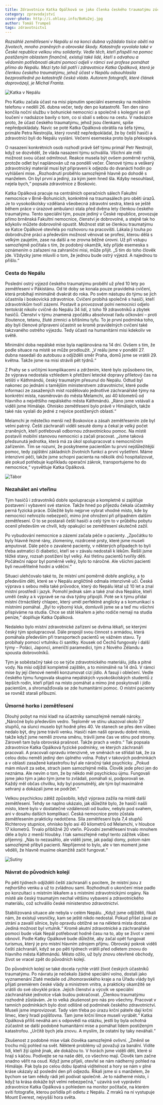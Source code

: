 ```yaml
---
title: Zdravotnice Katka Opálková se jako členka českého traumatýmu zúčastnila záchranářských prací po zemětřesení v Nepálu
category: zpravodajství
cover-photo: http://i.ohlasy.info/BoKu2ej.jpg
author: Tomáš Trumpeš
tags: zdravotnictví
---
```


*Rozsáhlé zemětřesení v Nepálu si na konci dubna vyžádalo tisíce obětí na životech, mnoho zraněných a obrovské škody. Katastrofa vyvolala také v České republice velkou vlnu solidarity. Vedle těch, kteří přispěli na pomoc postiženým oblastem finančně, existují také lidé, kteří s odvahou a vědomím potřebnosti akutní pomoci odjeli v rámci své profese pomáhat přímo do Nepálu. Mezi tyto lidi patří i zdravotnice Katka Opálková, která je členkou českého traumatýmu, jehož účast v Nepálu odsouhlasila bezprostředně po katastrofě česká vláda. Autorem fotografií, které článek doprovázejí, je Michal Franta.*

<img src="http://i.ohlasy.info/BoKu2ej.jpg" alt="Katka v Nepálu" class="img-responsive">

Pro Katku začala účast na misi pípnutím speciální esemesky na mobilním telefonu v neděli 26. dubna večer, tedy den po katastrofě. Ten den ráno končila noční službu v bohunické nemocnici a společně s kolegyní se při loučení v nadsázce bavily o tom, co si sbalí s sebou na cestu. V nadsázce proto, že účast českého traumatýmu, jehož jsou členkami, spíše nepředpokládaly. Navíc se poté Katka Opálková obrátila na šéfa týmu, primáře Petra Nestrojila, který rovněž nepředpokládal, že by čeští hasiči a zdravotníci byli do Nepálu vysláni. Večerní esemeska proto byla překvapivá.

O nasazení konkrétních osob rozhodl právě šéf týmu primář Petr Nestrojil, když se dozvěděl, že vláda nasazení týmu schválila. Všichni ale měli možnost svou účast odmítnout. Reakce musela být ovšem poměrně rychlá, protože odlet byl naplánován už na pondělí večer. Členové týmu a veškerý zdravotnický materiál musí být připraveni k odjezdu do dvanácti hodin po vyhlášení mise. „Rozhodnutí proběhlo samozřejmě hlavně po dohodě s manželem. On byl první a jediný, za kým jsem hned šla. Kdyby nesouhlasil, nejela bych,“ popsala zdravotnice z Boskovic.

Katka Opálková pracuje na centrálních operačních sálech Fakultní nemocnice v Brně-Bohunicích, konkrétně na traumasálech pro oběti úrazů. Je to vysokoškolsky vzdělaná všeobecná zdravotní sestra, která se ještě během práce v úrazové ambulanci stala před dvěma lety členkou českého traumatýmu. Tento speciální tým, pouze jediný v České republice, provozuje přímo brněnská Fakultní nemocnice, členství je dobrovolné, a stejně tak ho kdykoliv můžete dobrovolně opustit. Možnost stát se členkou traumatýmu se Katce Opálkové otevřela po rozhovoru na pracovišti. Lákala ji touha po dobrodružné práci a především možnost věnovat se profesi, kterou dělá s velkým zaujetím, zase na další a ne zrovna běžné úrovni. Už při vstupu samozřejmě počítala s tím, že podobný okamžik, kdy přijde esemeska s oznámením o zařazení na zahraniční misi, může přijít. „S tím do toho člověk jde. Vždycky jsme mluvili o tom, že jednou bude ostrý výjezd. A najednou to přišlo.“ 

### Cesta do Nepálu

Poslední ostrý výjezd českého traumatýmu proběhl už před 10 lety po zemětřesení v Pákistánu. Od té doby se konala pouze pravidelná cvičení, která probíhají minimálně dvakrát do roka. Po svém nástupu do týmu se jich účastnila i boskovická zdravotnice. Cvičení probíhá společně s hasiči, kteří zdravotníkům tvoří zázemí. Postavit a provozovat polní nemocnici odjelo tentokrát nikoliv cvičně do Nepálu 34 lidí, z toho 19 zdravotníků a zbytek hasičů.  Členství v týmu znamená zpočátku absolvovat řadu očkování – proti žloutence, tetanu, žluté zimnici a břišnímu tyfu. To je první podmínka toho, aby byli členové připraveni účastnit se kromě pravidelných cvičení také takzvaného ostrého výjezdu. Tedy účasti na humanitární misi kdekoliv ve světě.

Minimální doba nepálské mise byla naplánována na 14 dní. Ovšem s tím, že podle situace na místě se může prodloužit. „V reálu jsme v pondělí 27. dubna nasedali do autobusu a odjížděli směr Praha, domů jsme se vrátili 29. května. Takže jsme na misi strávili pět týdnů.“ 

Z Prahy se s určitými komplikacemi a zdržením, které bylo způsobeno tím, že výprava nedostala vzhledem k přetížení letecké dopravy příletový čas na letišti v Káthmándú, český traumatým přesunul do Nepálu. Odtud byl nakonec po jednání s tamějším ministerstvem zdravotnictví, které podle informací ze zasažených míst rozdělovalo jednotlivé záchranářské týmy na konkrétní místa, nasměrován do města Melamchi, asi 40 kilometrů od hlavního a největšího nepálského města Káthmándú. „Ráno jsme vstávali a viděli jsme Himálaje. Ohnisko zemětřesení bylo právě v Himálajích, takže také nás 
vyslali do jedné z nejvíce postižených oblastí.“ 

Melamchi je městečko menší než Boskovice a zásah zemětřesením zde byl velmi patrný. Čeští záchranáři viděli sesuté domy a čekal je velký počet zraněných, kteří potřebovali odbornou zdravotnickou pomoc. Na místě postavili mobilní stanovou nemocnici a začali pracovat. „Jsme taková předsunutá jednotka, která má za úkol spolupracovat s nemocničním zařízením. Tím se rozumí, že poskytneme pacientům tu první nejdůležitější pomoc, tedy zajištění základních životních funkcí a první vyšetření. Máme intenzivní péči, takže jsme schopni pacienta na několik dnů hospitalizovat, ale pokud potřebuje kupříkladu operační zákrok, transportujeme ho do nemocnice,“ vysvětluje Katka Opálková.

<img src="http://i.ohlasy.info/tWpLhPr.jpg" alt="Tábor" class="img-responsive">


### Nezahálet ani vteřinu

Tým hasičů i zdravotníků dobře spolupracuje a kompletně si zajišťuje postavení i vybavení své stanice. Takže hned po příjezdu čekala účastníky perná fyzická práce. Důležité bylo nejprve vybrat vhodné místo, kde by nemocnici nehrozilo nebezpečí, mimo jiné ohrožení při případném dalším zemětřesení. O to se postarali čeští hasiči a celý tým to v průběhu pobytu ocenil především ve chvíli, kdy opakující se zemětřesení skutečně zažil.

Po vybudování nemocnice a zázemí začala péče o pacienty. „Zpočátku to byly hlavně řezné rány, zlomeniny, rozdrcené prsty, které jsme museli amputovat. Dále péče o zavalené pacienty, v některých případech to byli třeba astmatici či diabetici, kteří se v závalu nedostali k lékům. Řešili jsme těžké stavy, rozsah postižení byl velký. Asi třetinu pacientů tvořily děti. Počáteční nápor byl poměrně velký, bylo to náročné. Ale všichni pacienti byli neuvěřitelně hodní a vděční.“

Situaci ulehčovalo také to, že místní umí poměrně dobře anglicky, a to především děti, které se v Nepálu angličtině odmala intenzivně učí. Česká výprava s sebou měla také průvodce, který do Nepálu létal už 10 let a znal místní prostředí i jazyk. Pomohl jednak sám a také znal dva Nepálce, kteří uměli česky a k výpravě se na dva týdny připojili. Poté se k týmu přidal místní čtrnáctiletý chlapec, který uměl perfektně anglicky a s komunikací s místními pomáhal. „Byl to výborný kluk, domluvili jsme se a teď mu všichni přispíváme na studia. Chce se stát lékařem a jeho rodiče nemají na studia peníze,“ doplňuje Katka Opálková.

Nedaleko bylo místní zdravotnické zařízení se dvěma lékaři, se kterými český tým spolupracoval. Dále propojil svou činnost s armádou, která pomáhala především při transportech pacientů ve vážném stavu. Ty probíhaly pomocí vrtulníku či sanitky. Kousek od Čechů fungovaly i další týmy – Poláci, Japonci, američtí paramedici, tým z Nového Zélandu a spousta dobrovolníků. 

Tým je soběstačný také co se týče zdravotnického materiálu, jídla a pitné vody. Na misi odjíždí kompletně zajištěn, a to minimálně na 14 dnů. V rámci mise by její členové neměli konzumovat cizí jídlo. A fasují i oblečení. Vedle českého týmu fungovala skupina nepálských vysokoškolských studentů z lepších rodin, kteří přijeli na místo pomáhat a mimo jiné poskytovali i jídlo pacientům, a shromažďovala se zde humanitární pomoc. O místní pacienty se rovněž starali příbuzní. 

### Úmorné horko i zemětřesení

Dlouhý pobyt na misi kladl na účastníky samozřejmě nemalé nároky. „Náročné bylo především vedro. Teploměr ve stínu ukazoval okolo 37 stupňů, na slunci muselo být hodně přes 40. Ve stanech se přes den vůbec nedalo být, dny jsme trávili venku. Hasiči nám našli opravdu dobré místo, takže když jsme neměli zrovna směnu, trávili jsme čas ve stínu pod stromy. Zároveň tam byla obrovská prašnost. Takže prach a vedro.“ Tak popsala zdravotnice Katka Opálková fyzické podmínky, ve kterých záchranáři pracovali. A pracovali opravdu intenzivně, ve směnách se střídali tak, že za celou dobu neměli jediný den úplného volna. Pobyt v takových podmínkách a v oblasti zasažené katastrofou byl ale náročný také psychicky. „Pokud mám mluvit za sebe, strach jsem samozřejmě měla. Člověk jede přeci jen do neznáma. Ale nevím o tom, že by někdo měl psychickou újmu. Fungovali jsme jako tým a jako tým jsme to zvládali, pomáhali si, podporovali se. Každý měl občas chvilku, kdy byl posmutnělý, ale tým byl maximálně sehraný a dokázali jsme se podržet.“ 

Velkou psychickou zátěž způsobilo, když výprava zažila na místě další zemětřesení. Tehdy se naplno ukázalo, jak důležité bylo, že hasiči našli místo, které bylo v dostatečné vzdálenosti od budov, nebylo pod svahem, ani v dosahu dalších komplikací. Česká nemocnice proto zůstala zemětřesením prakticky nedotčena. Síla zemětřesení byla 7,4 stupňů Richterovy stupnice, ohnisko bylo asi 40 kilometrů od Melamchi, v hloubce 17 kilometrů. Trvalo přibližně 20 vteřin. Původní zemětřesení trvalo mnohem déle a bylo z menší hloubky. I tak samozřejmě nebyl tento zážitek vůbec příjemný. „Nás to nezasáhlo, ale viděli jsme, jak padají domy, potom nám samozřejmě přibyli pacienti. Nepříjemné to bylo, ale v ten moment jsme věděli, že hlavně musíme okamžitě začít fungovat.“

<img src="http://i.ohlasy.info/CcaRgTp.jpg" alt="Sutiny" class="img-responsive">

### Návrat do původních kolejí 

Po pěti týdnech odjížděli čeští záchranáři s pocitem, že místní jsou z nejhoršího venku a už to zvládnou sami. Rozhodnutí o ukončení mise padlo po konzultaci s místním lékařem a s místními zdravotnickými orgány. Na místě ale český traumatým nechal většinu vybavení a zdravotnického materiálu, což schválilo české ministerstvo zdravotnictví.
 
Stabilizovaná situace ale nebyla v celém Nepálu. „Když jsme odjížděli, říkali nám, že existují vesničky, kam se ještě nikdo nedostal. Pokud přišel zával ze strání a zavalil silnice, bylo opravdu obtížné se na některá místa dostat. Jediná možnost byl vrtulník.“ Kromě akutní zdravotnické a záchranářské pomoci bude však Nepál potřebovat hodně času na to, aby se život v zemi obnovil. Podle Katky Opálkové bude důležité, aby začal opět fungovat turismus, který je pro místní hlavním zdrojem příjmu. Obrovský pokrok viděli čeští záchranáři, když se po pěti týdnech vrátili před odletem znovu do hlavního města Káthmándú. Město ožilo, už byly znovu otevřené obchody, život se vracel zpět do původních kolejí. 

Do původních kolejí se také docela rychle vrátil život českých účastníků traumatýmu. Po návratu je nečekalo žádné speciální volno, dostali jako vyznamenání Zlaté medaile od Jihomoravského kraje a na Úřadu vlády byli přijati premiérem české vlády a ministrem vnitra, a prakticky okamžitě se vrátili do své obvyklé práce. Jejich členství a výcvik ve speciální záchranářské jednotce však budou pokračovat. „Členkou traumatýmu rozhodně zůstávám. Je to velká zkušenost pro nás pro všechny. Pracovat v tamních podmínkách bylo dost odlišné od podmínek českého zdravotnictví. Museli jsme improvizovat. Tady vám třeba po úrazu krční páteře dají krční límec, který hradí pojišťovna. Tam jsme krční límce museli vyrábět.“ Katka Opálková příliš neváhá ani s odpovědí na otázku, jestli by byla ochotná zúčastnit se další podobné humanitární mise a pomáhat lidem postiženým katastrofou. „Určitě bych jela znovu. A myslím, že ostatní by taky neváhali.“

Zkušenost z podobné mise však člověka samozřejmě ovlivní. „Změnil se trochu můj pohled na svět. Některé problémy už považuji za banální. Vidíte lidi, kteří žijí úplně jinak, ale dokážou to. V horách jsme viděli děti, které si hrají s káčou. Podívejte se na naše děti, co všechno mají. Člověk tam začne snadno věřit na osud. Když jsme přijeli, otevřel se nám nádherný pohled na Himálaje. Pak byla po celou dobu špatná viditelnost a hory se nám v plné kráse ukázaly až poslední den při odjezdu. Říkali jsme si s manželem, že bychom se tam někdy rádi jeli podívat společně. Je to nádherné místo, i když ta krása dokáže být velmi nebezpečná,“ uzavírá své vyprávění zdravotnice Katka Opálková s pohledem na monitor počítače, na kterém svítí fotografie, kterou pořídila při odletu z Nepálu. Z mraků na ní vystupuje Mount Everest, nejvyšší hora světa.



